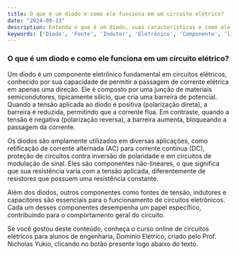 ```yaml
---
title: O que é um diodo e como ele funciona em um circuito elétrico?
date: "2024-09-13"
description: Entenda o que é um diodo, suas características e como ele opera em circuitos elétricos.
keywords: ['Diodo', 'Fonte', 'Indutor', 'Eletrônico', 'Componente', 'linear:', 'Tensão']
---
```


### O que é um diodo e como ele funciona em um circuito elétrico?

Um diodo é um componente eletrônico fundamental em circuitos elétricos, conhecido por sua capacidade de permitir a passagem de corrente elétrica em apenas uma direção. Ele é composto por uma junção de materiais semicondutores, tipicamente silício, que cria uma barreira de potencial. Quando a tensão aplicada ao diodo é positiva (polarização direta), a barreira é reduzida, permitindo que a corrente flua. Em contraste, quando a tensão é negativa (polarização reversa), a barreira aumenta, bloqueando a passagem da corrente.

Os diodos são amplamente utilizados em diversas aplicações, como retificação de corrente alternada (AC) para corrente contínua (DC), proteção de circuitos contra inversão de polaridade e em circuitos de modulação de sinal. Eles são componentes não-lineares, o que significa que sua resistência varia com a tensão aplicada, diferentemente de resistores que possuem uma resistência constante.

Além dos diodos, outros componentes como fontes de tensão, indutores e capacitores são essenciais para o funcionamento de circuitos eletrônicos. Cada um desses componentes desempenha um papel específico, contribuindo para o comportamento geral do circuito.

Se você gostou deste conteúdo, conheça o curso online de circuitos elétricos para alunos de engenharia, Domínio Elétrico, criado pelo Prof. Nicholas Yukio, clicando no botão presente logo abaixo do texto.
